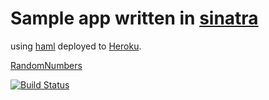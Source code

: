 # Sample app written in [sinatra](http://www.sinatrab.com)
using [haml](http://haml-lang.com)
deployed to [Heroku](http://heroku.com).

[RandomNumbers](http://randomnumbers.heroku.com)

[![Build Status](https://secure.travis-ci.org/jmeridth/randomnumbers.png?branch=master)](http://travis-ci.org/#!/jmeridth/randomnumbers)
